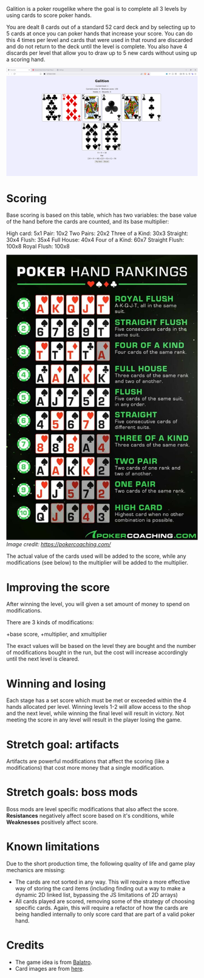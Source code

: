 Galition is a poker rougelike where the goal is to complete all 3 levels by using cards to score poker hands.

You are dealt 8 cards out of a standard 52 card deck and by selecting up to 5 cards at once you can poker hands that increase your score. You can do this 4 times per level and cards that were used in that round are discarded and do not return to the deck until the level is complete. You also have 4 discards per level that allow you to draw up to 5 new cards without using up a scoring hand.

![Gameplay](./img/readme/Galition.png "Gameplay")

# Scoring

Base scoring is based on this table, which has two variables: the base value of the hand before the cards are counted, and its base multiplier:

High card: 5x1
Pair: 10x2
Two Pairs: 20x2
Three of a Kind: 30x3
Straight: 30x4
Flush: 35x4
Full House: 40x4
Four of a Kind: 60x7
Straight Flush: 100x8
Royal Flush: 100x8

![poker hands](./img/readme/poker-hands.jpg "Poker Hands")
_Image credit: https://pokercoaching.com/_

The actual value of the cards used will be added to the score, while any modifications (see below) to the multiplier will be added to the multiplier.

# Improving the score

After winning the level, you will given a set amount of money to spend on modifications.

There are 3 kinds of modifications:

+base score,
+multiplier, and
xmultiplier

The exact values will be based on the level they are bought and the number of modifications bought in the run, but the cost will increase accordingly until the next level is cleared.

# Winning and losing

Each stage has a set score which must be met or exceeded within the 4 hands allocated per level. Winning levels 1-2 will allow access to the shop and the next level, while winning the final level will result in victory. Not meeting the score in any level will result in the player losing the game.

# Stretch goal: artifacts

Artifacts are powerful modifications that affect the scoring (like a modifications) that cost more money that a single modification.

# Stretch goals: boss mods

Boss mods are level specific modifications that also affect the score.
**Resistances** negatively affect score based on it's conditions, while
**Weaknesses** positively affect score.

# Known limitations

Due to the short production time, the following quality of life and game play mechanics are missing:

- The cards are not sorted in any way. This will require a more effective way of storing the card items (including finding out a way to make a dynamic 2D linked list, bypassing the JS limitations of 2D arrays)
- All cards played are scored, removing some of the strategy of choosing specific cards. Again, this will require a refactor of how the cards are being handled internally to only score card that are part of a valid poker hand.

# Credits

- The game idea is from [Balatro](https://www.playbalatro.com/}).
- Card images are from [here](https://code.google.com/archive/p/vector-playing-cards/downloads).
